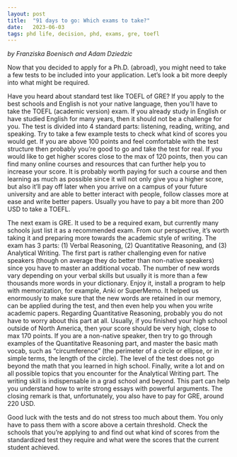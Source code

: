 ```yaml
---
layout: post
title:  "91 days to go: Which exams to take?"
date:   2023-06-03
tags: phd life, decision, phd, exams, gre, toefl
---
```


*by Franziska Boenisch and Adam Dziedzic*

Now that you decided to apply for a Ph.D. (abroad), you might need to take a few tests to be included into your application. Let’s look a bit more deeply into what might be required.

Have you heard about standard test like TOEFL of GRE? If you apply to the best schools and English is not your native language, then you’ll have to take the TOEFL (academic version) exam. If you already study in English or have studied English for many years, then it should not be a challenge for you. The test is divided into 4 standard parts: listening, reading, writing, and speaking. Try to take a few example tests to check what kind of scores you would get. If you are above 100 points and feel comfortable with the test structure then probably you’re good to go and take the test for real. If you would like to get higher scores close to the max of 120 points, then you can find many online courses and resources that can further help you to increase your score. It is probably worth paying for such a course and then learning as much as possible since it will not only give you a higher score, but also it’ll pay off later when you arrive on a campus of your future university and are able to better interact with people, follow classes more at ease and write better papers. Usually you have to pay a bit more than 200 USD to take a TOEFL.

The next exam is GRE. It used to be a required exam, but currently many schools just list it as a recommended exam. From our perspective, it’s worth taking it and preparing more towards the academic style of writing. The exam has 3 parts: (1) Verbal Reasoning, (2) Quantitative Reasoning, and (3) Analytical Writing. The first part is rather challenging even for native speakers (though on average they do better than non-native speakers) since you have to master an additional vocab. The number of new words vary depending on your verbal skills but usually it is more than a few thousands more words in your dictionary. Enjoy it, install a program to help with memorization, for example, Anki or SuperMemo. It helped us enormously to make sure that the new words are retained in our memory, can be applied during the test, and then even help you when you write academic papers. Regarding Quantitative Reasoning, probably you do not have to worry about this part at all. Usually, if you finished your high school outside of North America, then your score should be very high, close to max 170 points. If you are a non-native speaker, then try to go through examples of the Quantitative Reasoning part, and master the basic math vocab, such as “circumference” (the perimeter of a circle or ellipse, or in simple terms, the length of the circle). The level of the test does not go beyond the math that you learned in high school. Finally, write a lot and on all possible topics that you encounter for the Analytical Writing part. The writing skill is indispensable in a grad school and beyond. This part can help you understand how to write strong essays with powerful arguments. The closing remark is that, unfortunately, you also have to pay for GRE, around 220 USD.

Good luck with the tests and do not stress too much about them. You only have to pass them with a score above a certain threshold. Check the schools that you’re applying to and find out what kind of scores from the standardized test they require and what were the scores that the current student achieved. 
